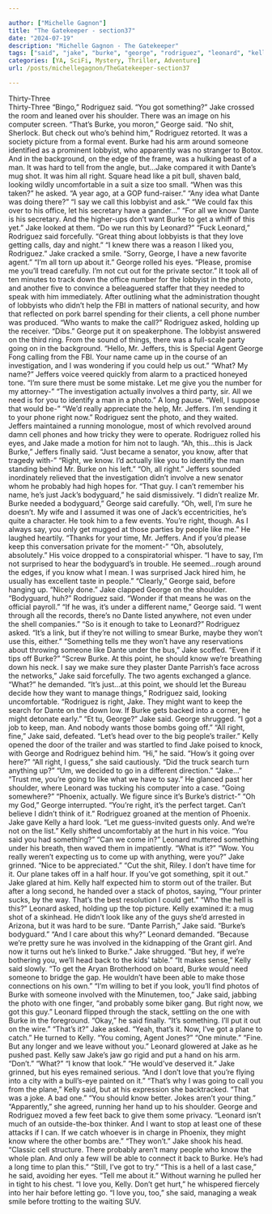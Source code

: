 ```yaml
---

author: ["Michelle Gagnon"]
title: "The Gatekeeper - section37"
date: "2024-07-19"
description: "Michelle Gagnon - The Gatekeeper"
tags: ["said", "jake", "burke", "george", "rodriguez", "leonard", "kelly", "right", "know", "dante", "jeffers", "got", "something", "lobbyist", "like", "want", "going", "asked", "let", "get", "photo", "sure", "one", "shoulder", "someone"]
categories: [YA, SciFi, Mystery, Thriller, Adventure]
url: /posts/michellegagnon/TheGatekeeper-section37

---
```



Thirty-Three  
Thirty-Three
“Bingo,” Rodriguez said.
“You got something?” Jake crossed the room and leaned over his shoulder. There was an image on his computer screen.
“That’s Burke, you moron,” George said.
“No shit, Sherlock. But check out who’s behind him,” Rodriguez retorted.
It was a society picture from a formal event. Burke had his arm around someone identified as a prominent lobbyist, who apparently was no stranger to Botox. And in the background, on the edge of the frame, was a hulking beast of a man. It was hard to tell from the angle, but…Jake compared it with Dante’s mug shot. It was him all right. Square head like a pit bull, shaven bald, looking wildly uncomfortable in a suit a size too small. “When was this taken?” he asked.
“A year ago, at a GOP fund-raiser.”
“Any idea what Dante was doing there?”
“I say we call this lobbyist and ask.”
“We could fax this over to his office, let his secretary have a gander…”
“For all we know Dante is his secretary. And the higher-ups don’t want Burke to get a whiff of this yet.” Jake looked at them. “Do we run this by Leonard?”
“Fuck Leonard,” Rodriguez said forcefully. “Great thing about lobbyists is that they love getting calls, day and night.”
“I knew there was a reason I liked you, Rodriguez.” Jake cracked a smile. “Sorry, George, I have a new favorite agent.”
“I’m all torn up about it.” George rolled his eyes. “Please, promise me you’ll tread carefully. I’m not cut out for the private sector.”
It took all of ten minutes to track down the office number for the lobbyist in the photo, and another five to convince a beleaguered staffer that they needed to speak with him immediately. After outlining what the administration thought of lobbyists who didn’t help the FBI in matters of national security, and how that reflected on pork barrel spending for their clients, a cell phone number was produced.
“Who wants to make the call?” Rodriguez asked, holding up the receiver.
“Dibs.” George put it on speakerphone. The lobbyist answered on the third ring. From the sound of things, there was a full-scale party going on in the background.
“Hello, Mr. Jeffers, this is Special Agent George Fong calling from the FBI. Your name came up in the course of an investigation, and I was wondering if you could help us out.”
“What? My name?” Jeffers voice veered quickly from alarm to a practiced honeyed tone. “I’m sure there must be some mistake. Let me give you the number for my attorney-”
“The investigation actually involves a third party, sir. All we need is for you to identify a man in a photo.”
A long pause. “Well, I suppose that would be-”
“We’d really appreciate the help, Mr. Jeffers. I’m sending it to your phone right now.”
Rodriguez sent the photo, and they waited. Jeffers maintained a running monologue, most of which revolved around damn cell phones and how tricky they were to operate. Rodriguez rolled his eyes, and Jake made a motion for him not to laugh. “Ah, this…this is Jack Burke,” Jeffers finally said. “Just became a senator, you know, after that tragedy with-”
“Right, we know. I’d actually like you to identify the man standing behind Mr. Burke on his left.”
“Oh, all right.” Jeffers sounded inordinately relieved that the investigation didn’t involve a new senator whom he probably had high hopes for. “That guy. I can’t remember his name, he’s just Jack’s bodyguard,” he said dismissively.
“I didn’t realize Mr. Burke needed a bodyguard,” George said carefully.
“Oh, well, I’m sure he doesn’t. My wife and I assumed it was one of Jack’s eccentricities, he’s quite a character. He took him to a few events. You’re right, though. As I always say, you only get mugged at those parties by people like me.” He laughed heartily.
“Thanks for your time, Mr. Jeffers. And if you’d please keep this conversation private for the moment-”
“Oh, absolutely, absolutely.” His voice dropped to a conspiratorial whisper. “I have to say, I’m not surprised to hear the bodyguard’s in trouble. He seemed…rough around the edges, if you know what I mean. I was surprised Jack hired him, he usually has excellent taste in people.”
“Clearly,” George said, before hanging up.
“Nicely done.” Jake clapped George on the shoulder.
“Bodyguard, huh?” Rodriguez said. “Wonder if that means he was on the official payroll.”
“If he was, it’s under a different name,” George said. “I went through all the records, there’s no Dante listed anywhere, not even under the shell companies.”
“So is it enough to take to Leonard?” Rodriguez asked. “It’s a link, but if they’re not willing to smear Burke, maybe they won’t use this, either.”
“Something tells me they won’t have any reservations about throwing someone like Dante under the bus,” Jake scoffed.
“Even if it tips off Burke?”
“Screw Burke. At this point, he should know we’re breathing down his neck. I say we make sure they plaster Dante Parrish’s face across the networks,” Jake said forcefully. The two agents exchanged a glance. “What?” he demanded.
“It’s just…at this point, we should let the Bureau decide how they want to manage things,” Rodriguez said, looking uncomfortable.
“Rodriguez is right, Jake. They might want to keep the search for Dante on the down low. If Burke gets backed into a corner, he might detonate early.”
“Et tu, George?” Jake said.
George shrugged. “I got a job to keep, man. And nobody wants those bombs going off.”
“All right, fine,” Jake said, defeated. “Let’s head over to the big people’s trailer.”
Kelly opened the door of the trailer and was startled to find Jake poised to knock, with George and Rodriguez behind him.
“Hi,” he said. “How’s it going over here?”
“All right, I guess,” she said cautiously. “Did the truck search turn anything up?”
“Um, we decided to go in a different direction.”
“Jake…”
“Trust me, you’re going to like what we have to say.” He glanced past her shoulder, where Leonard was tucking his computer into a case. “Going somewhere?”
“Phoenix, actually. We figure since it’s Burke’s district-”
“Oh my God,” George interrupted. “You’re right, it’s the perfect target. Can’t believe I didn’t think of it.”
Rodriguez groaned at the mention of Phoenix.
Jake gave Kelly a hard look. “Let me guess-invited guests only. And we’re not on the list.”
Kelly shifted uncomfortably at the hurt in his voice. “You said you had something?”
“Can we come in?”
Leonard muttered something under his breath, then waved them in impatiently. “What is it?”
“Wow. You really weren’t expecting us to come up with anything, were you?” Jake grinned. “Nice to be appreciated.”
“Cut the shit, Riley. I don’t have time for it. Our plane takes off in a half hour. If you’ve got something, spit it out.”
Jake glared at him. Kelly half expected him to storm out of the trailer. But after a long second, he handed over a stack of photos, saying, “Your printer sucks, by the way. That’s the best resolution I could get.”
“Who the hell is this?” Leonard asked, holding up the top picture.
Kelly examined it: a mug shot of a skinhead. He didn’t look like any of the guys she’d arrested in Arizona, but it was hard to be sure.
“Dante Parrish,” Jake said. “Burke’s bodyguard.”
“And I care about this why?” Leonard demanded.
“Because we’re pretty sure he was involved in the kidnapping of the Grant girl. And now it turns out he’s linked to Burke.” Jake shrugged. “But hey, if we’re bothering you, we’ll head back to the kids’ table.”
“It makes sense,” Kelly said slowly. “To get the Aryan Brotherhood on board, Burke would need someone to bridge the gap. He wouldn’t have been able to make those connections on his own.”
“I’m willing to bet if you look, you’ll find photos of Burke with someone involved with the Minutemen, too,” Jake said, jabbing the photo with one finger, “and probably some biker gang. But right now, we got this guy.”
Leonard flipped through the stack, settling on the one with Burke in the foreground. “Okay,” he said finally. “It’s something. I’ll put it out on the wire.”
“That’s it?” Jake asked.
“Yeah, that’s it. Now, I’ve got a plane to catch.” He turned to Kelly. “You coming, Agent Jones?”
“One minute.”
“Fine. But any longer and we leave without you.”
Leonard glowered at Jake as he pushed past. Kelly saw Jake’s jaw go rigid and put a hand on his arm. “Don’t.”
“What?”
“I know that look.”
“He would’ve deserved it.” Jake grinned, but his eyes remained serious. “And I don’t love that you’re flying into a city with a bull’s-eye painted on it.”
“That’s why I was going to call you from the plane,” Kelly said, but at his expression she backtracked. “That was a joke. A bad one.”
“You should know better. Jokes aren’t your thing.”
“Apparently,” she agreed, running her hand up to his shoulder. George and Rodriguez moved a few feet back to give them some privacy. “Leonard isn’t much of an outside-the-box thinker. And I want to stop at least one of these attacks if I can. If we catch whoever is in charge in Phoenix, they might know where the other bombs are.”
“They won’t.” Jake shook his head. “Classic cell structure. There probably aren’t many people who know the whole plan. And only a few will be able to connect it back to Burke. He’s had a long time to plan this.”
“Still, I’ve got to try.”
“This is a hell of a last case,” he said, avoiding her eyes.
“Tell me about it.”
Without warning he pulled her in tight to his chest. “I love you, Kelly. Don’t get hurt,” he whispered fiercely into her hair before letting go.
“I love you, too,” she said, managing a weak smile before trotting to the waiting SUV.
